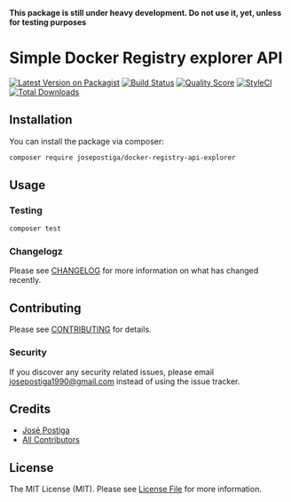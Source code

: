 **This package is still under heavy development. Do not use it, yet, unless for testing purposes**

# Simple Docker Registry explorer API

[![Latest Version on Packagist](https://img.shields.io/packagist/v/josepostiga/docker-registry-api-explorer.svg?style=flat-square)](https://packagist.org/packages/josepostiga/docker-registry-api-explorer)
[![Build Status](https://img.shields.io/travis/josepostiga/docker-registry-api-explorer/master.svg?style=flat-square)](https://travis-ci.org/josepostiga/docker-registry-api-explorer)
[![Quality Score](https://img.shields.io/scrutinizer/g/josepostiga/docker-registry-api-explorer.svg?style=flat-square)](https://scrutinizer-ci.com/g/josepostiga/docker-registry-api-explorer)
[![StyleCI](https://github.styleci.io/repos/:github_repo_id/shield)](https://github.styleci.io/repos/:github_repo_id)
[![Total Downloads](https://img.shields.io/packagist/dt/josepostiga/docker-registry-api-explorer.svg?style=flat-square)](https://packagist.org/packages/josepostiga/docker-registry-api-explorer)

## Installation

You can install the package via composer:

```bash
composer require josepostiga/docker-registry-api-explorer
```

## Usage



### Testing

``` bash
composer test
```

### Changelogz

Please see [CHANGELOG](CHANGELOG.md) for more information on what has changed recently.

## Contributing

Please see [CONTRIBUTING](CONTRIBUTING.md) for details.

### Security

If you discover any security related issues, please email josepostiga1990@gmail.com instead of using the issue tracker.

## Credits

- [José Postiga](https://github.com/josepostiga)
- [All Contributors](../../contributors)

## License

The MIT License (MIT). Please see [License File](LICENSE.md) for more information.
